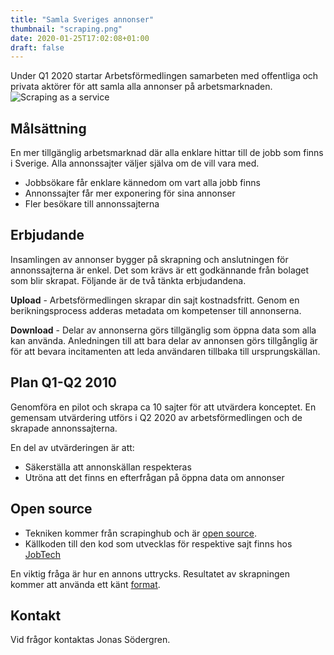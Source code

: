 ```yaml
---
title: "Samla Sveriges annonser"
thumbnail: "scraping.png"
date: 2020-01-25T17:02:08+01:00
draft: false
---
```


Under Q1 2020 startar Arbetsförmedlingen samarbeten med offentliga och privata aktörer för att samla alla annonser på arbetsmarknaden.
![Scraping as a service](../../scraping.png)

## Målsättning
En mer tillgänglig arbetsmarknad där alla enklare hittar till de jobb som finns i Sverige. Alla annonssajter väljer själva om de vill vara med.

* Jobbsökare får enklare kännedom om vart alla jobb finns
* Annonssajter får mer exponering för sina annonser
* Fler besökare till annonssajterna

## Erbjudande
Insamlingen av annonser bygger på skrapning och anslutningen för annonssajterna är enkel. Det som krävs är ett godkännande från bolaget som blir skrapat. Följande är de två tänkta erbjudandena.

__Upload__ - Arbetsförmedlingen skrapar din sajt kostnadsfritt. Genom en berikningsprocess adderas metadata om kompetenser till annonserna.

__Download__ - Delar av annonserna görs tillgänglig som öppna data som alla kan använda. Anledningen till att bara delar av annonsen görs tillgånglig är för att bevara incitamenten att leda användaren tillbaka till ursprungskällan.

## Plan Q1-Q2 2010
Genomföra en pilot och skrapa ca 10 sajter för att utvärdera konceptet. En gemensam utvärdering utförs i Q2 2020 av arbetsförmedlingen och de skrapade annonssajterna.

En del av utvärderingen är att:

* Säkerställa att annonskällan respekteras
* Utröna att det finns en efterfrågan på öppna data om annonser

## Open source
* Tekniken kommer från scrapinghub och är [open source](https://github.com/scrapinghub).
* Källkoden till den kod som utvecklas för respektive sajt finns hos [JobTech](https://github.com/JobTechSwe)  

En viktig fråga är hur en annons uttrycks. Resultatet av skrapningen kommer att använda ett känt [format](https://schema.org/JobPosting).

## Kontakt
Vid frågor kontaktas Jonas Södergren.
